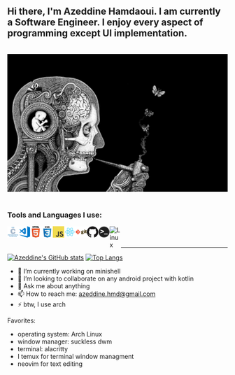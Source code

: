 ## Hi there, I'm Azeddine Hamdaoui. I am currently a Software Engineer. I enjoy every aspect of programming except UI implementation.

<br />
<div align=center>
  <img src="brain.png">
</div>
<br />

### Tools and Languages I use:
[<img align="left" alt="C" width="26px" src="https://raw.githubusercontent.com/github/explore/80688e429a7d4ef2fca1e82350fe8e3517d3494d/topics/c/c.png" />](https://en.cppreference.com/w/c/language)
[<img align="left" alt="Visual Studio Code" width="26px" src="https://raw.githubusercontent.com/github/explore/80688e429a7d4ef2fca1e82350fe8e3517d3494d/topics/visual-studio-code/visual-studio-code.png" />](https://code.visualstudio.com/)
[<img align="left" alt="HTML5" width="26px" src="https://raw.githubusercontent.com/github/explore/80688e429a7d4ef2fca1e82350fe8e3517d3494d/topics/html/html.png" />](https://developer.mozilla.org/en-US/docs/Web/Guide/HTML/HTML5)
[<img align="left" alt="CSS3" width="26px" src="https://raw.githubusercontent.com/github/explore/80688e429a7d4ef2fca1e82350fe8e3517d3494d/topics/css/css.png" />](https://www.w3.org/Style/CSS/Overview.en.html)
[<img align="left" alt="JavaScript" width="26px" src="https://raw.githubusercontent.com/github/explore/80688e429a7d4ef2fca1e82350fe8e3517d3494d/topics/javascript/javascript.png" />](https://www.javascript.com/)
[<img align="left" alt="React" width="26px" src="https://raw.githubusercontent.com/github/explore/80688e429a7d4ef2fca1e82350fe8e3517d3494d/topics/react/react.png" />](https://reactjs.org/)
[<img align="left" alt="Git" width="26px" src="https://raw.githubusercontent.com/github/explore/80688e429a7d4ef2fca1e82350fe8e3517d3494d/topics/git/git.png" />](https://git-scm.com/)
[<img align="left" alt="GitHub" width="26px" src="https://raw.githubusercontent.com/github/explore/78df643247d429f6cc873026c0622819ad797942/topics/github/github.png" />](https://github.com/)
[<img align="left" alt="Bash" width="26px" src="https://raw.githubusercontent.com/github/explore/80688e429a7d4ef2fca1e82350fe8e3517d3494d/topics/terminal/terminal.png" />](https://www.gnu.org/software/bash/)
[<img align="left" alt="Linux" width="26px" src="https://image.flaticon.com/icons/png/512/518/518713.png" />](https://www.linux.org/)
<br />
<br />

---

[![Azeddine's GitHub stats](https://github-readme-stats.vercel.app/api?username=azeddine-hmd&show_icons=true&theme=darcula)](https://github.com/anuraghazra/github-readme-stats)
[![Top Langs](https://github-readme-stats.vercel.app/api/top-langs/?username=azeddine-hmd&theme=darcula&layout=compact)](https://github.com/anuraghazra/github-readme-stats)

- 🔭 I’m currently working on minishell
- 👯 I’m looking to collaborate on any android project with kotlin
- 💬 Ask me about anything
- 📫 How to reach me: azeddine.hmd@gmail.com
- ⚡ btw, I use arch

Favorites:
  - operating system: Arch Linux
  - window manager: suckless dwm
  - terminal: alacritty
  - I temux for terminal window managment
  - neovim for text editing
